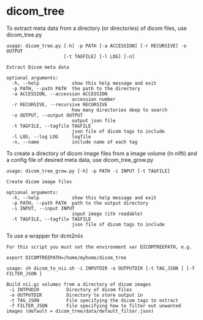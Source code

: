 # dicom_tree
To extract meta data from a directory (or directories) of dicom files, use dicom_tree.py

```
usage: dicom_tree.py [-h] -p PATH [-a ACCESSION] [-r RECURSIVE] -o OUTPUT
                     [-t TAGFILE] [-l LOG] [-n]

Extract Dicom meta data

optional arguments:
  -h, --help            show this help message and exit
  -p PATH, --path PATH  the path to the directory
  -a ACCESSION, --accession ACCESSION
                        accession number
  -r RECURSIVE, --recursive RECURSIVE
                        how many directories deep to search
  -o OUTPUT, --output OUTPUT
                        output json file
  -t TAGFILE, --tagfile TAGFILE
                        json file of dicom tags to include
  -l LOG, --log LOG     logfile
  -n, --name            include name of each tag
```

To create a directory of dicom image files from a image volume (in nifti) and a config file of desired meta data, use dicom_tree_grow.py

```
usage: dicom_tree_grow.py [-h] -p PATH -i INPUT [-t TAGFILE]

Create dicom image files

optional arguments:
  -h, --help            show this help message and exit
  -p PATH, --path PATH  path to the output directory
  -i INPUT, --input INPUT
                        input image (itk readable)
  -t TAGFILE, --tagfile TAGFILE
                        json file of dicom tags to include
```

To use a wrapper for dcm2niix
```
For this script you must set the environment var DICOMTREEPATH, e.g.

export DICOMTREEPATH=/home/myhome/dicom_tree 

usage: sh dicom_to_nii.sh -i INPUTDIR -o OUTPUTDIR [-t TAG_JSON ] [-f FILTER_JSON ]

Build nii.gz volumes from a directory of dicom images
 -i INTPUDIR          Directory of dicom files
 -o OUTPUTDIR         Directory to store output in
 -t TAG_JSON          File specifying the dicom tags to extract
 -f FILTER_JSON       File specifying how to filter out unwanted images (default = dicom_tree/data/default_filter.json)
 ```